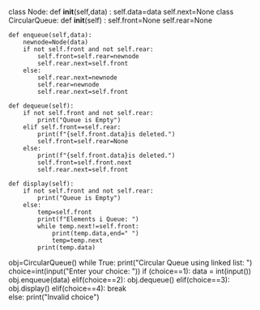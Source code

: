 class Node:
    def __init__(self,data) :
        self.data=data
        self.next=None
class CircularQueue:
    def __init__(self) :
        self.front=None
        self.rear=None
    
    def enqueue(self,data):
        newnode=Node(data)
        if not self.front and not self.rear:
            self.front=self.rear=newnode
            self.rear.next=self.front
        else:
            self.rear.next=newnode
            self.rear=newnode
            self.rear.next=self.front
                     
    def dequeue(self):
        if not self.front and not self.rear:
            print("Queue is Empty")
        elif self.front==self.rear:
            print(f"{self.front.data}is deleted.")
            self.front=self.rear=None
        else:
            print(f"{self.front.data}is deleted.")
            self.front=self.front.next
            self.rear.next=self.front
            
    def display(self):
        if not self.front and not self.rear:
            print("Queue is Empty")
        else:
            temp=self.front
            print(f"Elements i Queue: ")
            while temp.next!=self.front:
                print(temp.data,end=" ")
                temp=temp.next
            print(temp.data)
obj=CircularQueue()
while True:
    print("Circular Queue using linked list: ")
    choice=int(input("Enter your choice: "))
    if (choice==1):
        data = int(input())
        obj.enqueue(data)
    elif(choice==2):
        obj.dequeue()
    elif(choice==3):
        obj.display()
    elif(choice==4):
        break    
    else:
        print("Invalid choice")
            
        
            
            
        


        
